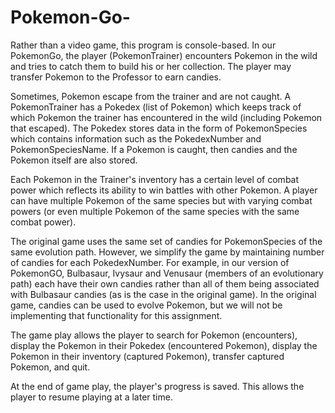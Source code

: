 # Pokemon-Go-
Rather than a video game, this program is console-based. In our PokemonGo, the player (PokemonTrainer) encounters Pokemon in the wild and tries to catch them to build his or her collection. The player may transfer Pokemon to the Professor to earn candies.

Sometimes, Pokemon escape from the trainer and are not caught.  A PokemonTrainer has a Pokedex (list of Pokemon) which keeps track of which Pokemon the trainer has encountered in the wild (including Pokemon that escaped). The Pokedex stores data in the form of PokemonSpecies which contains information such as the PokedexNumber and PokemonSpeciesName.  If a Pokemon is caught, then candies and the Pokemon itself  are also stored. 

Each Pokemon in the Trainer's inventory has a certain level of combat power which reflects its ability to win battles with other Pokemon.  A player can have multiple Pokemon of the same species but with varying combat powers (or even multiple Pokemon of the same species with the same combat power).

The original game uses the same set of candies for PokemonSpecies of the same evolution path. However, we simplify the game by maintaining number of candies for each PokedexNumber. For example, in our version of PokemonGO, Bulbasaur, Ivysaur and Venusaur (members of an evolutionary path) each have their own candies rather than all of them being associated with Bulbasaur candies (as is the case in the original game). In the original game, candies can be used to evolve Pokemon, but we will not be implementing that functionality for this assignment.

The game play allows the player to search for Pokemon (encounters), display the Pokemon in their Pokedex (encountered Pokemon), display the Pokemon in their inventory (captured Pokemon), transfer captured Pokemon, and quit.

At the end of game play, the player's progress is saved.  This allows the player to resume playing at a later time.
